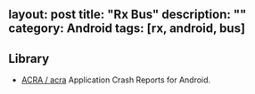 layout: post
title: "Rx Bus"
description: ""
category: Android
tags: [rx, android, bus]
---

## Library

- [ACRA / acra](https://github.com/ACRA/acra) Application Crash Reports for Android.
